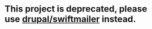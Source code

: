 # This project is deprecated, please use [drupal/swiftmailer](https://www.drupal.org/project/swiftmailer) instead.
